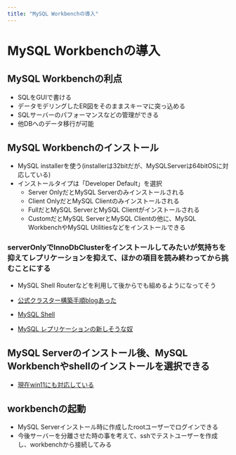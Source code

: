```yaml
---
title: "MySQL Workbenchの導入"
---
```


# MySQL Workbenchの導入

## MySQL Workbenchの利点

- SQLをGUIで書ける
- データモデリングしたER図をそのままスキーマに突っ込める
- SQLサーバーのパフォーマンスなどの管理ができる
- 他DBへのデータ移行が可能

## MySQL Workbenchのインストール

- MySQL installerを使う(installerは32bitだが、MySQLServerは64bitOSに対応している)
- インストールタイプは「Developer Default」を選択
  - Server OnlyだとMySQL Serverのみインストールされる
  - Client OnlyだとMySQL Clientのみインストールされる
  - FullだとMySQL ServerとMySQL Clientがインストールされる
  - CustomだとMySQL ServerとMySQL Clientの他に、MySQL WorkbenchやMySQL Utilitiesなどをインストールできる

### serverOnlyでInnoDbClusterをインストールしてみたいが気持ちを抑えてレプリケーションを抑えて、ほかの項目を読み終わってから挑むことにする

- MySQL Shell Routerなどを利用して後からでも組めるようになってそう

- [公式クラスター構築手順blogあった](https://dev.mysql.com/blog-archive/mysql-innodb-cluster-setting-up-a-real-world-cluster/)
- [MySQL Shell](https://dev.mysql.com/doc/mysql-shell/8.0/en/)
- [MySQL レプリケーションの新しそうな奴](https://dev.mysql.com/blog-archive/introducing-mysql-innodb-replicaset/)

## MySQL Serverのインストール後、MySQL Workbenchやshellのインストールを選択できる

- [現在win11にも対応している](https://www.mysql.com/jp/support/supportedplatforms/workbench.html)

## workbenchの起動

- MySQL Serverインストール時に作成したrootユーザーでログインできる
- 今後サーバーを分離させた時の事を考えて、sshでテストユーザーを作成し、workbenchから接続してみる